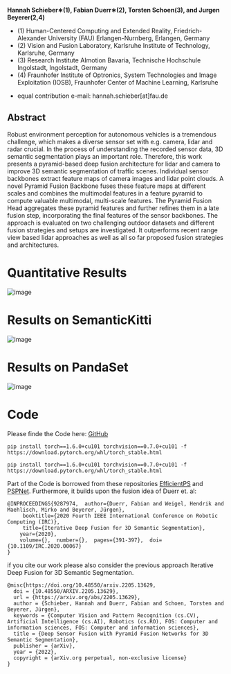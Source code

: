 
**Hannah Schieber∗(1), Fabian Duerr∗(2), Torsten Schoen(3), and Jurgen Beyerer(2,4)**

- (1) Human-Centered Computing and Extended Reality, Friedrich-Alexander University (FAU) Erlangen-Nurnberg, Erlangen, Germany 
- (2) Vision and Fusion Laboratory, Karlsruhe Institute of Technology, Karlsruhe, Germany
- (3) Research Institute AImotion Bavaria, Technische Hochschule Ingolstadt, Ingolstadt, Germany
- (4) Fraunhofer Institute of Optronics, System Technologies and Image Exploitation (IOSB), Fraunhofer Center of Machine Learning, Karlsruhe

* equal contribution
e-mail: hannah.schieber[at]fau.de

## Abstract

Robust environment perception for autonomous vehicles is a tremendous challenge, which makes a diverse sensor set with e.g. camera, lidar and radar crucial. In the process of understanding the recorded sensor data, 3D semantic segmentation plays an important role. Therefore, this work presents a pyramid-based deep fusion architecture for lidar and camera to improve 3D semantic segmentation of traffic scenes. Individual sensor backbones extract feature maps of camera images and lidar point clouds. A novel Pyramid Fusion Backbone fuses these feature maps at different scales and combines the multimodal features in a feature pyramid to compute valuable multimodal, multi-scale features. The Pyramid Fusion Head aggregates these pyramid features and further refines them in a late fusion step, incorporating the final features of the sensor backbones. The approach is evaluated on two challenging outdoor datasets and different fusion strategies and setups are investigated. It outperforms recent range view based lidar approaches as well as all so far proposed fusion strategies and architectures.

# Quantitative Results

![image](https://user-images.githubusercontent.com/22636930/170203786-c1c6de02-5314-4275-bd36-ae655670f4b5.png)

# Results on SemanticKitti

![image](https://user-images.githubusercontent.com/22636930/170203890-a4f8568e-f59b-4cea-b70c-5b61e20f0ea5.png)

# Results on PandaSet

![image](https://user-images.githubusercontent.com/22636930/170203942-470d0348-21a9-4557-b1d1-c43d246696c3.png)

# Code

Please finde the Code here: [GitHub](https://github.com/HannahHaensen/pyfu/)

```
pip install torch==1.6.0+cu101 torchvision==0.7.0+cu101 -f https://download.pytorch.org/whl/torch_stable.html
```


```
pip install torch==1.6.0+cu101 torchvision==0.7.0+cu101 -f https://download.pytorch.org/whl/torch_stable.html
```

Part of the Code is borrowed from these repositories [EfficientPS](https://github.com/DeepSceneSeg/EfficientPS) and  [PSPNet](https://github.com/hszhao/PSPNet). Furthermore, it builds upon the fusion idea of Duerr et. al:

```
@INPROCEEDINGS{9287974,  author={Duerr, Fabian and Weigel, Hendrik and Maehlisch, Mirko and Beyerer, Jürgen}, 
	 booktitle={2020 Fourth IEEE International Conference on Robotic Computing (IRC)},  
	 title={Iterative Deep Fusion for 3D Semantic Segmentation},   
	year={2020},  
	volume={},  number={},  pages={391-397},  doi={10.1109/IRC.2020.00067}
}
```

if you cite our work please also consider the previous approach Iterative Deep Fusion for 3D Semantic Segmentation.

```
@misc{https://doi.org/10.48550/arxiv.2205.13629,
  doi = {10.48550/ARXIV.2205.13629},
  url = {https://arxiv.org/abs/2205.13629},
  author = {Schieber, Hannah and Duerr, Fabian and Schoen, Torsten and Beyerer, Jürgen},
  keywords = {Computer Vision and Pattern Recognition (cs.CV), Artificial Intelligence (cs.AI), Robotics (cs.RO), FOS: Computer and information sciences, FOS: Computer and information sciences},
  title = {Deep Sensor Fusion with Pyramid Fusion Networks for 3D Semantic Segmentation},
  publisher = {arXiv},
  year = {2022},
  copyright = {arXiv.org perpetual, non-exclusive license}
}
```



